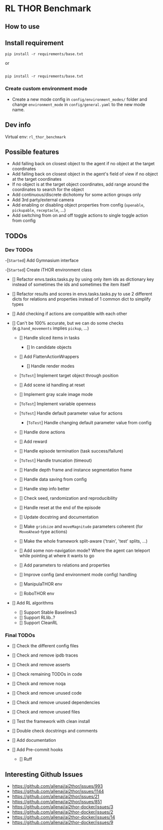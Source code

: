 # RL THOR Benchmark

## How to use

## Install requirement

```
pip install -r requirements/base.txt

```

or

```

pip install -r requirements/base.txt

```

### Create custom environment mode

- Create a new mode config in `config/environment_modes/` folder and change `environment_mode` in `config/general.yaml` to the new mode name.

## Dev info

Virtual env: `rl_thor_benchmark`

## Possible features

- Add falling back on closest object to the agent if no object at the target coordinates
- Add falling back on closest object in the agent's field of view if no object at the target coordinates
- If no object is at the target object coordinates, add range around the coordinates to search for the object
- Add continuous/discrete dichotomy for some action groups only
- Add 3rd party/external camera
- Add enabling or disabling object properties from config (`openable`, `pickupable`, `receptacle`, ...)
- Add switching from on and off toggle actions to single toggle action from config

## TODOs

### Dev TODOs

-[`Started`] Add Gymnasium interface

-[`Started`] Create iTHOR environment class

- [] Refactor envs.tasks.tasks.py by using only item ids as dictionary key instead of sometimes the ids and sometimes the item itself
- [] Refactor results and scores in envs.tasks.tasks.py to use 2 different dicts for relations and properties instead of 1 common dict to simplify types
- [] Add checking if actions are compatible with each other

- [] Can't be 100% accurate, but we can do some checks (e.g.`hand_movements` implies `pickup`, ...)
  - [] Handle sliced items in tasks
    - [] In candidate objects
  - [] Add FlattenActionWrappers
    - [] Handle render modes

  - [`ToTest`] Implement target object through position
  - [] Add scene id handling at reset
  - [] Implement gray scale image mode
  - [`ToTest`] Implement variable openness
  - [`ToTest`] Handle default parameter value for actions

    - [`ToTest`] Handle changing default parameter value from config

  - [] Handle done actions
  - [] Add reward
  - [] Handle episode termination (task success/failure)
  - [`ToTest`] Handle truncation (timeout)
  - [] Handle depth frame and instance segmentation frame
  - [] Handle data saving from config
  - [] Handle step info better
  - [] Check seed, randomization and reproducibility
  - [] Handle reset at the end of the episode
  - [] Update docstring and documentation
  - [] Make `gridsize` and `moveMagnitude` parameters coherent (for `MoveAhead`-type actions)
  - [] Make the whole framework split-aware ('train', 'test' splits, ...)
  - [] Add some non-navigation mode? Where the agent can teleport while pointing at where it wants to go
  - [] Add parameters to relations and properties
  - [] Improve config (and environment mode config) handling
  - [] ManipulaTHOR env
  - [] RoboTHOR env

- [] Add RL algorithms

  - [] Support Stable Baselines3
  - [] Support RLlib..?
  - [] Support CleanRL

### Final TODOs

- [] Check the different config files
- [] Check and remove ipdb traces
- [] Check and remove asserts
- [] Check remaining TODOs in code
- [] Check and remove noqa
- [] Check and remove unused code
- [] Check and remove unused dependencies
- [] Check and remove unused files
- [] Test the framework with clean install
- [] Double check docstrings and comments
- [] Add documentation
- [] Add Pre-commit hooks

  - [] Ruff

## Interesting Github Issues

- <https://github.com/allenai/ai2thor/issues/993>
- <https://github.com/allenai/ai2thor/issues/1144>
- <https://github.com/allenai/ai2thor/issues/21>
- <https://github.com/allenai/ai2thor/issues/851>
- <https://github.com/allenai/ai2thor-docker/issues/3>
- <https://github.com/allenai/ai2thor-docker/issues/2>
- <https://github.com/allenai/ai2thor-docker/issues/14>
- <https://github.com/allenai/ai2thor-docker/issues/9>
